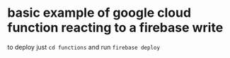 # basic example of google cloud function reacting to a firebase write

to deploy just ```cd functions``` and run ```firebase deploy```
